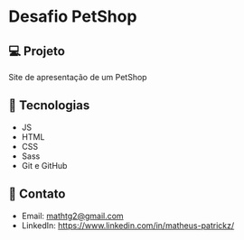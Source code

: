 # Desafio PetShop

## 💻 Projeto

Site de apresentação de um PetShop

## 🚀 Tecnologias

- JS
- HTML
- CSS
- Sass
- Git e GitHub

## 📧 Contato

- Email: mathtg2@gmail.com
- LinkedIn: https://www.linkedin.com/in/matheus-patrickz/
